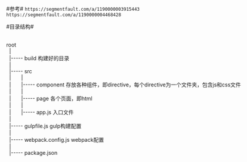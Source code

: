 #参考#
`https://segmentfault.com/a/1190000003915443`  
`https://segmentfault.com/a/1190000004468428`

#目录结构#
<div style="white-space: pre">
root  
  |  
  |----- build 构建好的目录  
  |  
  |----- src  
  |       |  
  |       |----- component 存放各种组件，即directive，每个directive为一个文件夹，包含js和css文件  
  |       |  
  |       |----- page 各个页面，即html  
  |       |  
  |       |----- app.js 入口文件  
  |  
  |----- gulpfile.js gulp构建配置  
  |  
  |----- webpack.config.js webpack配置  
  |  
  |----- package.json  
</div>